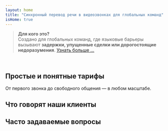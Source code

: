 ```yaml
---
layout: home
title: "Синхронный перевод речи в видеозвонках для глобальных команд"
isHome: true
---
```


<!-- title: "Видеозвонки с синхронным переводом" -->
<!-- text="Говорите на родном языке. Слушайте других — как будто они тоже говорят на нем." -->
<!-- title="Синхронный перевод речи в видеозвонках" -->

<HeroSection
  title="Общайтесь на **любом** языке"
  text="Синхронный перевод речи в видеозвонках для глобальных команд.">

  <AuthButton text="Почувствуйте разницу" buttonClass="brand"/>
</HeroSection>

> **Для кого это?**  
> Создано для глобальных команд, где языковые барьеры вызывают **задержки, упущенные сделки или дорогостоящие недоразумения**. [Узнать больше ...](./product/overview/markets)

<br>

<span id="1"></span>
<FeatureBlock :card="{
  title: 'Перевод ≠ Понимание. Вот что дальше.',
  details: 'Независимо от языка, **ваш голос будет услышан — и понят** — как если бы вы говорили на одном языке.',
    items: [
      '⚡︎ Естественно, в [реальном времени](./product/overview/how-it-works), без субтитров и задержек.',
      '✧ ИИ-перевод передает интонацию, намерение и профессиональную терминологию.',
    ],
  link: './product/overview/what-is-intermind',
  src: {
    light: '/1l.png',
    dark: '/1d.png',
  },
  inversion: false
}" />

<span id="2"></span>
<FeatureBlock :card="{
    title: 'Разум внутри ваших встреч',
    details: 'InterMind превращает каждый многоязычный звонок в четкие, доступные для поиска знания.',
    items: [
      '🔍 **Спрашивайте что угодно** — ИИ находит ответы **во всех ваших встречах**.',
      '✧ Автоматически выделяет задачи, ответственных и сроки.',
      '✧ Мгновенно суммирует ключевые моменты на любом языке.',
    ],
    link: './product/overview/how-it-works#🧩-deep-memory-deep-understanding',
    src: {
      light: '/2l.png',
      dark: '/2d.png',
    },
    inversion: true
  }" />

<span id="3"></span>
<FeatureBlock :card="{
    title: 'Создано для серьезных встреч — не просто для разговоров',
    details: 'InterMind — это **профессиональная платформа для видеовстреч**, а не легковесное дополнение или плагин.',
    items: [
      '✧ Разрешение 1080p, умное подавление шума, планирование, модерация, демонстрация экрана, запись, субтитры, чат участников и интеграция с календарем — все встроено и готово к использованию.',
    ],
    link: './product/overview/how-it-works',
    src: {
      light: '/3l.mp4',
      dark: '/3d.mp4',
    },
    inversion: false
  }" />

<span id="4"></span>
<FeatureBlock
  :card="{
    title: 'Конфиденциальность там, где это важно',
    details:
      'InterMind создан для критически важных разговоров — где конфиденциальность и контроль имеют первостепенное значение.',
    items: [
      '⚡︎ [Privacy Zones](./product/overview/privacy-architecture) — ЕС, США, ЮВ Азия',
      '✧ **Нулевое обучение на данных**. Без доступа третьих лиц.'
    ],
    link: './product/overview/privacy-architecture',
    src: {
      light: '/4l.png',
      dark: '/4d.png',
    },
    inversion: true
  }"
/>

<span id="Pricing"></span>

## Простые и понятные тарифы

От первого звонка до свободного общения — в любом масштабе.

<PricingPlans :plans="[
  {
    title: '**Базовый** &nbsp 1 пользователь',
    price: '**Бесплатно**',
    details: 'без кредитной карты',
    items: [
      '**25** встреч',
      '**100** участников видеовстреч [💬](#3)',
      '**30** ГБ общего хранилища на пользователя',
      'Поиск по всем встречам [💬](#2)',
      'Синхронный перевод [💬](#1)',
    ],
  },
  {
    title: '**Про**  &nbsp 1-99 пользователей',
    price: '**$20** /месяц/пользователь при годовой оплате',
    details: 'или $25 при ежемесячной оплате',
    items: [
      '**безлимитные** встречи',
      '**150** участников видеовстреч [💬](#3)',
      '**2** ТБ общего хранилища на пользователя',
      'Поиск по всем встречам [💬](#2)',
      'Синхронный перевод [💬](#1)',
    ],
  },
  {
    title: '**Бизнес** &nbsp 100+ пользователей',
    price: '**Индивидуальная цена**',
    details: 'Создан для конфиденциальности',
    items: [
      '**безлимитные** встречи',
      '**500** участников видеовстреч [💬](#3)',
      '**5** ТБ общего хранилища на пользователя',
      'Поиск по всем встречам [💬](#2)',
      'Синхронный перевод [💬](#1)',
      '**Зоны приватности** [💬](#4)',
    ],
  }
]">
<AuthButton text="Попробовать бесплатно" buttonClass="alt"/>
<AuthButton text="Купить сейчас" buttonClass="brand"/>
<ContactFormModalNav buttonText="Связаться с нашей командой" buttonClass="alt"/>
</PricingPlans>

<span id="Testimonials"></span>

## Что говорят наши клиенты

<AutoScrollTestimonials testimonialsUrl="/testimonials.json"/>

<span id="FAQ"></span>

## Часто задаваемые вопросы

<AccordionGroup :items="
[
  {
    q: 'Кто такой лицензированный пользователь и кто такой участник?',
    a: '*Лицензированный пользователь* имеет бесплатную или платную лицензию на проведение встреч и может планировать встречи в рамках своего тарифного плана. *Участники* — это приглашенные лица, которым **не нужна учетная запись или лицензия** для присоединения, они могут подключаться с любого устройства **бесплатно**.'
  },
  {
    q: 'Сколько человек могут использовать одну лицензию InterMind?',
    a: 'Каждый *лицензированный пользователь* может проводить **неограниченное количество встреч**. Если нескольким членам команды нужно проводить встречи одновременно, каждому потребуется своя лицензия.'
  },
  {
    q: 'Какова максимальная продолжительность встречи?',
    a: 'Встречи могут длиться до **24 часов** на всех тарифных планах.'
  },
  {
    q: 'Есть ли ограничение на количество встреч, которые я могу проводить?',
    a: 'План *Free Basic* включает **25 бесплатных встреч**. Планы *Pro* и *Business* предлагают неограниченное количество встреч с большим числом участников и контролем.'
  },
  {
    q: 'Как InterMind обеспечивает конфиденциальность и безопасность данных?',
    a: 'InterMind **обеспечивает конфиденциальность по умолчанию**. Все данные обрабатываются и хранятся в выбранной вами **Зоне конфиденциальности** — _ЕС_, _США_ или _Азия_. Мы соблюдаем требования [**GDPR**](https://gdpr.eu), [**CCPA**](https://oag.ca.gov/privacy/ccpa) и UAE PDPL, и **никогда не используем ваш контент** для обучения или доступа третьих лиц. Расширенное **управление Зоной конфиденциальности** доступно в плане **Business**.'
  },
  {
    q: 'Могу ли я попробовать InterMind перед покупкой тарифного плана?',
    a: 'Конечно. План *Free Basic* предоставляет полный доступ к основным функциям с **25 бесплатными встречами** — включая **синхронный перевод** и **поиск по встречам**. Кредитная карта не требуется. Обновление возможно в любое время.'
  },
  {
    q: 'Что делать, если мне нужна помощь или поддержка?',
    a: 'Поддержка доступна через наш **центр помощи**, **электронную почту** и **живой чат**. Пользователи *Business* получают **приоритетную поддержку** с выделенным контактным лицом.'
  },
  {
    q: 'Как управлять подпиской (повысить, понизить или отменить)?',
    a: 'Вы можете изменить свой план в любое время через **настройки аккаунта**. Изменения вступают в силу **немедленно**. При отмене *ежемесячные планы* прекращаются в конце расчетного периода. *Годовые планы* можно отменить с **пропорциональным возвратом средств**.'
  },
  {
    q: 'Какие языки поддерживает InterMind для перевода?',
    a: 'Мы поддерживаем **более 100 языков** с синхронным переводом. Список постоянно растет — следите за обновлениями на нашем сайте.'
  },
  {
    q: 'Могу ли я использовать InterMind для вебинаров или крупных мероприятий?',
    a: 'Да. Планы *Pro* и *Business* идеально подходят для **крупных встреч и вебинаров** — с поддержкой до **500 участников** на плане *Business*.'
  }
]
"/>